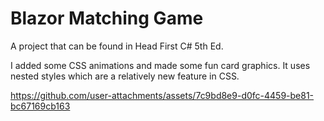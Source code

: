﻿# Blazor Matching Game

A project that can be found in Head First C# 5th Ed.

I added some CSS animations and made some fun card graphics.
It uses nested styles which are a relatively new feature in CSS.

https://github.com/user-attachments/assets/7c9bd8e9-d0fc-4459-be81-bc67169cb163

